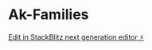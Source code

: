 # Ak-Families

[Edit in StackBlitz next generation editor ⚡️](https://stackblitz.com/~/github.com/mwmihsan/Ak-Families)